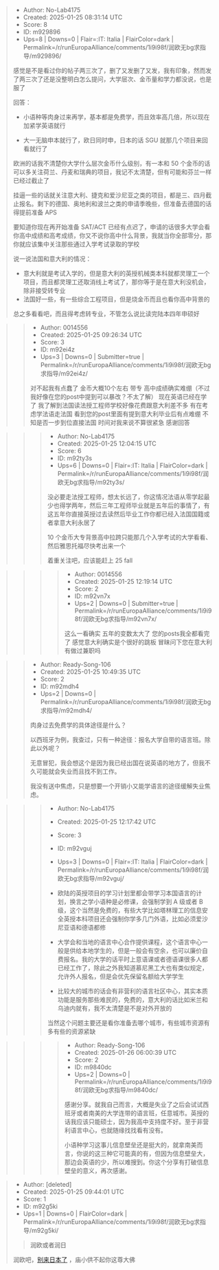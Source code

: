 > - Author: No-Lab4175
> - Created: 2025-01-25 08:31:14 UTC
> - Score: 8
> - ID: m929896
> - Ups=8 | Downs=0 | Flair=:IT: Italia | FlairColor=dark | Permalink=/r/runEuropaAlliance/comments/1i9i98f/润欧无bg求指导/m929896/
>
> 感觉是不是看过你的帖子两三次了，删了又发删了又发，我有印象，然而发了两三次了还是没整明白怎么提问，大学层次、金币量和学力都没说，也是服了
> 
> 回答：
> 
> - 小语种等肉身过来再学，基本都是免费学，而且效率高几倍，所以现在加紧学英语就行
> 
> - 大一无脑申本就行了，欧日同时申，日本的话 SGU 就那几个项目来回看就行了
> 
> 欧洲的话我不清楚你大学什么层次金币什么级别，有一本和 50 个金币的话可以多关注荷兰、丹麦和瑞典的项目，我记不太清楚，但有可能和芬兰一样已经过截止了
> 
> 挂逼一些的话就关注意大利、捷克和爱沙尼亚之类的项目，都是三、四月截止报名。剩下的德国、奥地利和波兰之类的申请季晚些，但准备去德国的话得提前准备 APS
> 
> 要知道你现在再开始准备 SAT/ACT 已经有点迟了，申请的话很多大学会看你高中成绩和高考成绩，你又不说你高中什么背景，我就当你全部零分，那你就应该集中关注那些通过入学考试录取的学校
> 
> 说一说法国和意大利的情况：
> 
> - 意大利就是考试入学的，但是意大利的英授机械类本科就都灵理工一个项目，而且都灵理工还取消线上考试了，那你等于是在意大利没机会，除非接受转专业
> - 法国好一些，有一些综合工程项目，但是烧金币而且也看你高中背景的
> 
> 总之多看看吧，而且得考虑转专业，不管怎么说比读完陆本四年申硕好

>> - Author: 0014556
>> - Created: 2025-01-25 09:26:34 UTC
>> - Score: 3
>> - ID: m92ei4z
>> - Ups=3 | Downs=0 | Submitter=true | Permalink=/r/runEuropaAlliance/comments/1i9i98f/润欧无bg求指导/m92ei4z/
>>
>> 对不起我有点蠢了
>> 金币大概10个左右 带专
>> 高中成绩确实难绷（不过我好像在您的post中提到可以暴改？不太了解）
>> 现在英语已经在学了 我了解到法国读法授工程师学校好像花费跟意大利差不多 有在考虑学法语走法国 看到您的post里面有提到意大利毕业后有点难绷 不知是否一步到位直接法国 时间对我来说不算很紧急
>> 感谢回答

>>> - Author: No-Lab4175
>>> - Created: 2025-01-25 12:04:15 UTC
>>> - Score: 6
>>> - ID: m92ty3s
>>> - Ups=6 | Downs=0 | Flair=:IT: Italia | FlairColor=dark | Permalink=/r/runEuropaAlliance/comments/1i9i98f/润欧无bg求指导/m92ty3s/
>>>
>>> 没必要走法授工程师，想太长远了，你这情况法语从零学起最少也得学两年，然后三年工程师毕业就是五年后的事情了，有这五年你直接英授过去读然后毕业工作你都已经入法国国籍或者拿意大利永居了
>>> 
>>> 10 个金币大专背景高中拉跨只能那几个入学考试的大学看看、然后雅思托福尽快考出来一个
>>> 
>>> 着重关注吧，应该能赶上 25 fall

>>>> - Author: 0014556
>>>> - Created: 2025-01-25 12:19:14 UTC
>>>> - Score: 2
>>>> - ID: m92vn7x
>>>> - Ups=2 | Downs=0 | Submitter=true | Permalink=/r/runEuropaAlliance/comments/1i9i98f/润欧无bg求指导/m92vn7x/
>>>>
>>>> 这么一看确实 五年的变数太大了 您的posts我全都看完了 感觉意大利确实是个很好的跳板
>>>> 冒昧问下您在意大利有做过兼职吗

>> - Author: Ready-Song-106
>> - Created: 2025-01-25 10:49:35 UTC
>> - Score: 2
>> - ID: m92mdh4
>> - Ups=2 | Downs=0 | Permalink=/r/runEuropaAlliance/comments/1i9i98f/润欧无bg求指导/m92mdh4/
>>
>> 肉身过去免费学的具体途径是什么？
>> 
>> 以西班牙为例，我查过，只有一种途径：报名大学自带的语言班。除此以外呢？
>> 
>> 无意冒犯，我会想这个是因为我已经出国在说英语的地方了，但我不久可能就会失业而且找不到工作。
>> 
>> 我没有送中焦虑，只是想要一个开销小又能学语言的途径缓解失业焦虑。

>>> - Author: No-Lab4175
>>> - Created: 2025-01-25 12:17:42 UTC
>>> - Score: 3
>>> - ID: m92vguj
>>> - Ups=3 | Downs=0 | Flair=:IT: Italia | FlairColor=dark | Permalink=/r/runEuropaAlliance/comments/1i9i98f/润欧无bg求指导/m92vguj/
>>>
>>> - 欧陆的英授项目的学习计划里都会带学习本国语言的计划，换言之学小语种是必修课，会强制学到 A 级或者 B 级，这个当然是免费的，有些大学比如塔林理工的信息安全英授本科项目还会强制你学多几门外语，比如必须爱沙尼亚语和德语都修
>>> - 大学会和当地的语言中心合作提供课程，这个语言中心一般是供给本地学生的，但是一般会有空余，也可以廉价自费报名。我的大学的话平时上意语课或者德语课很多人都已经工作了，除此之外我知道慕尼黑工大也有类似规定，允许外人报名，但是会优先保留名额给大学学生
>>> - 比较大的城市的话会有非营利的语言社区中心，其实本质功能是服务那些难民的，免费的，意大利的话比如米兰和乌迪内就有，我不太清楚是不是对外开放的
>>> 
>>> 当然这个问题主要还是看你准备去哪个城市，有些城市资源有多有些的资源紧缺

>>>> - Author: Ready-Song-106
>>>> - Created: 2025-01-26 06:00:39 UTC
>>>> - Score: 2
>>>> - ID: m9840dc
>>>> - Ups=2 | Downs=0 | Permalink=/r/runEuropaAlliance/comments/1i9i98f/润欧无bg求指导/m9840dc/
>>>>
>>>> 感谢分享。就我自己而言，大概是失业了之后会试试西班牙或者南美的大学连带的语言班，任意城市。英授的话我应该只能硕士，因为我高中支持度不好。至于非营利语言中心，也就随缘找找看有没有。
>>>> 
>>>> 小语种学习这事儿信息壁垒还是挺大的，就拿南美而言，你说的这三种它可能真的有，但因为信息壁垒大，那边会英语的少，所以难搜到。你这个分享有打破信息壁垒的意义，再次感谢。

> - Author: [deleted]
> - Created: 2025-01-25 09:44:01 UTC
> - Score: 1
> - ID: m92g5ki
> - Ups=1 | Downs=0 | FlairColor=dark | Permalink=/r/runEuropaAlliance/comments/1i9i98f/润欧无bg求指导/m92g5ki/
>
> >润欧或者润日
> 
> 润欧吧，[别来日本了](https://www.reddit.com/r/runtoJapan/s/0PrCoWqtWA) ，庙小供不起你这尊大佛
